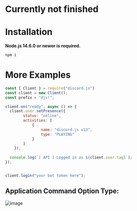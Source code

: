 # Currently not finished

# Installation

**Node.js 14.6.0 or newer is required.**

```js
npm i
```


# More Examples

```js
const { Client } = require("discord.js")
const client = new Client();
const prefix = "djs!";

client.on("ready", async () => {
  client.user.setPresence({
        status: "online",
        activities: [
            {
                name: "discord.js v13",
                type: "PLAYING"
            }
        ]
    });
    
  console.log(`[ API ] Logged in as ${client.user.tag}`);
});


client.login("your bot token here");
```

## Application Command Option Type:

![image](https://user-images.githubusercontent.com/50886682/166117079-b780761d-f7a8-4266-a431-73e3e74f6c06.png)

